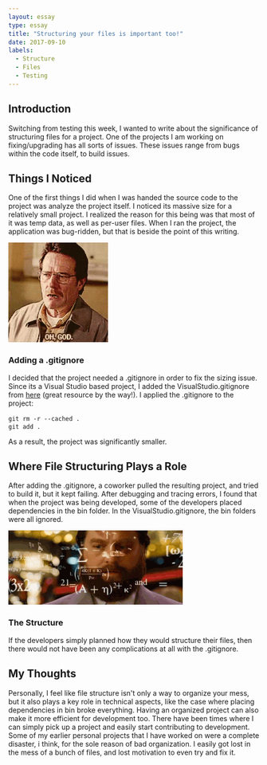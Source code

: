 ```yaml
---
layout: essay
type: essay
title: "Structuring your files is important too!"
date: 2017-09-10
labels:
  - Structure
  - Files
  - Testing
---
```


## Introduction
Switching from testing this week, I wanted to write about the significance of structuring files for a project. One of the projects I am working on fixing/upgrading has all sorts of issues. These issues range from bugs within the code itself, to build issues. 

## Things I Noticed
One of the first things I did when I was handed the source code to the project was analyze the project itself. I noticed its massive size for a relatively small project. I realized the reason for this being was that most of it was temp data, as well as per-user files. When I ran the project, the application was bug-ridden, but that is beside the point of this writing.

<img class="ui medium right spaced image" src="../images/oh-god.gif">

### Adding a .gitignore
I decided that the project needed a .gitignore in order to fix the sizing issue. Since its a Visual Studio based project, I added the VisualStudio.gitignore from [here](https://github.com/github/gitignore/blob/master/VisualStudio.gitignore) (great resource by the way!). I applied the .gitignore to the project:

```
git rm -r --cached .
git add .
```

As a result, the project was significantly smaller.

## Where File Structuring Plays a Role
After adding the .gitignore, a coworker pulled the resulting project, and tried to build it, but it kept failing. After debugging and tracing errors, I found that when the project was being developed, some of the developers placed dependencies in the bin folder.  In the VisualStudio.gitignore, the bin folders were all ignored.

<img class="ui medium right spaced image" src="../images/putting-2-2-together.gif">

### The Structure
If the developers simply planned how they would structure their files, then there would not have been any complications at all with the .gitignore.

## My Thoughts
Personally, I feel like file structure isn't only a way to organize your mess, but it also plays a key role in technical aspects, like the case where placing dependencies in bin broke everything. Having an organized project can also make it more efficient for development too. There have been times where I can simply pick up a project and easily start contributing to development. Some of my earlier personal projects that I have worked on were a complete disaster, i think, for the sole reason of bad organization. I easily got lost in the mess of a bunch of files, and lost motivation to even try and fix it.










